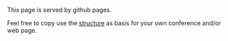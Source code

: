 <!-- build:js scripts/vendor.js -->
<!-- bower:js -->

<footer class="text-center container-fluid">

<p>This page is served by github pages.</p>
<p>Feel free to copy use the <a href="https://github.com/agilefinland/accfi-site">structure</a> as basis for your own conference and/or web page.</p>

</footer>

<script src="{{ site.baseurl }}/bower_components/jquery/dist/jquery.min.js"></script>  
<script src="{{ site.baseurl }}/bower_components/modernizr/modernizr.js"></script>
<script src="{{ site.baseurl }}/javascripts/bootstrap.min.js"></script>
<script src="{{ site.baseurl }}/javascripts/show-more.js"></script>
 </body>
</html>
